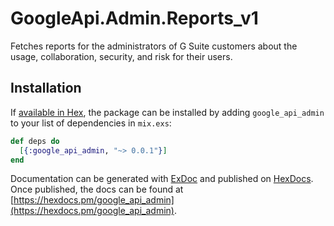 # GoogleApi.Admin.Reports_v1

Fetches reports for the administrators of G Suite customers about the usage, collaboration, security, and risk for their users.

## Installation

If [available in Hex](https://hex.pm/docs/publish), the package can be installed
by adding `google_api_admin` to your list of dependencies in `mix.exs`:

```elixir
def deps do
  [{:google_api_admin, "~> 0.0.1"}]
end
```

Documentation can be generated with [ExDoc](https://github.com/elixir-lang/ex_doc)
and published on [HexDocs](https://hexdocs.pm). Once published, the docs can
be found at [https://hexdocs.pm/google_api_admin](https://hexdocs.pm/google_api_admin).
